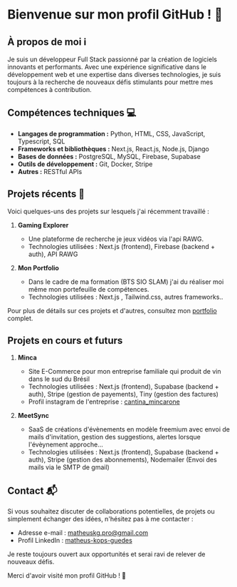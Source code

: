 # Bienvenue sur mon profil GitHub ! 👋

## À propos de moi ℹ️

Je suis un développeur Full Stack passionné par la création de logiciels innovants et performants. Avec une expérience significative dans le développement web et une expertise dans diverses technologies, je suis toujours à la recherche de nouveaux défis stimulants pour mettre mes compétences à contribution.

## Compétences techniques 💻

- **Langages de programmation :** Python, HTML, CSS, JavaScript, Typescript, SQL
- **Frameworks et bibliothèques :** Next.js, React.js, Node.js, Django
- **Bases de données :** PostgreSQL, MySQL, Firebase, Supabase
- **Outils de développement :** Git, Docker, Stripe
- **Autres :** RESTful APIs

## Projets récents 🚀

Voici quelques-uns des projets sur lesquels j'ai récemment travaillé :

1. **Gaming Explorer**
   - Une plateforme de recherche je jeux vidéos via l'api RAWG.
   - Technologies utilisées : Next.js (frontend), Firebase (backend + auth), API RAWG
  
2. **Mon Portfolio**
   - Dans le cadre de ma formation (BTS SIO SLAM) j'ai du réaliser moi même mon portefeuille de compétences.
   - Technologies utilisées : Next.js , Tailwind.css, autres frameworks..

Pour plus de détails sur ces projets et d'autres, consultez mon [portfolio](portfolio.matheuskopsguedes.com) complet.

## Projets en cours et futurs

1. **Minca**
   - Site E-Commerce pour mon entreprise familiale qui produit de vin dans le sud du Brésil
   - Technologies utilisées : Next.js (frontend), Supabase (backend + auth), Stripe (gestion de payements), Tiny (gestion des factures)
   - Profil instagram de l'entreprise : [cantina_mincarone](https://www.instagram.com/cantina_mincarone)
  
2. **MeetSync**
   - SaaS de créations d'évènements en modèle freemium avec envoi de mails d'invitation, gestion des suggestions, alertes lorsque l'évèynement approche...
   - Technologies utilisées : Next.js (frontend), Supabase (backend + auth), Stripe (gestion des abonnements), Nodemailer (Envoi des mails via le SMTP de gmail)

## Contact 📬

Si vous souhaitez discuter de collaborations potentielles, de projets ou simplement échanger des idées, n'hésitez pas à me contacter :

- Adresse e-mail : [matheuskg.pro@gmail.com](mailto:matheuskg.pro@gmail.com)
- Profil LinkedIn : [matheus-kops-guedes](https://www.linkedin.com/in/matheus-kops-guedes-4293b7213/)

Je reste toujours ouvert aux opportunités et serai ravi de relever de nouveaux défis.

Merci d'avoir visité mon profil GitHub ! 🙏
